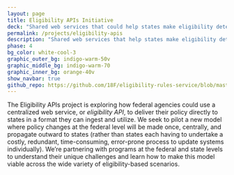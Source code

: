 ```yaml
---
layout: page
title: Eligibility APIs Initiative
deck: "Shared web services that could help states make eligibility determinations for human services programs"
permalink: /projects/eligibility-apis
description: "Shared web services that help states make eligibility determinations for human services programs"
phase: 4
bg_color: white-cool-3
graphic_outer_bg: indigo-warm-50v
graphic_middle_bg: indigo-warm-70
graphic_inner_bg: orange-40v
show_navbar: true
github_repo: https://github.com/18F/eligibility-rules-service/blob/master/README.md
---
```


The Eligibility APIs project is exploring how federal agencies could use a centralized web service, or _eligibility API_, to deliver their policy directly to states in a format they can ingest and utilize. We seek to pilot a new model where policy changes at the federal level will be made once, centrally, and propagate outward to states (rather than states each having to undertake a costly, redundant, time-consuming, error-prone process to update systems individually). We’re partnering with programs at the federal and state levels to understand their unique challenges and learn how to make this model viable across the wide variety of eligibility-based scenarios.
